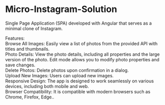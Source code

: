 # Micro-Instagram-Solution
 Single Page Application (SPA) developed with Angular that serves as a minimal clone of Instagram.
 
 Features:<br>
    Browse All Images: Easily view a list of photos from the provided API with titles and thumbnails.<br>
    Photo Details: View the photo details, including all properties and the large version of the photo. Edit mode allows you to modify photo properties and save changes.<br>
    Delete Photos: Delete photos upon confirmation in a dialog.<br>
    Upload New Images: Users can upload new images.<br>
    Responsive Design: The app is designed to work seamlessly on various devices, including both mobile and web.<br>
    Browser Compatibility: It is compatible with modern browsers such as Chrome, Firefox, Edge..<br>
